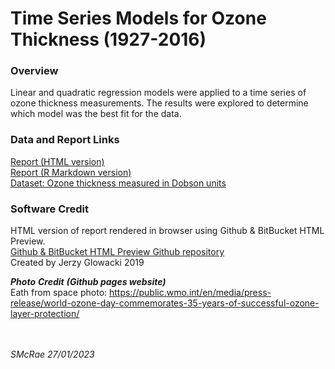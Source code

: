 # Time Series Models for Ozone Thickness (1927-2016)

### Overview

Linear and quadratic regression models were applied to a time series of ozone thickness measurements.
The results were explored to determine which model was the best fit for the data.

### Data and Report Links

<a href="https://htmlpreview.github.io/?https://github.com/slmcrae/ozone_thickness/blob/master/ozone_thickness_time_series.html" target="_blank">Report (HTML version)</a><br>
<a href="https://github.com/slmcrae/ozone_thickness/blob/master/ozone_thickness_time_series.Rmd" target="_blank">Report (R Markdown version)</a><br>
<a href="https://github.com/slmcrae/ozone_thickness/blob/master/ozone.csv" target="_blank">Dataset: Ozone thickness measured in Dobson units</a><br>

### Software Credit
HTML version of report rendered in browser using Github & BitBucket HTML Preview.<br>
<a href="https://github.com/htmlpreview/htmlpreview.github.com" target="_blank">Github & BitBucket HTML Preview Github repository</a><br>
Created by Jerzy Glowacki 2019
<br>

_**Photo**_ _**Credit**_ _**(Github pages website)**_<br>
Eath from space photo: https://public.wmo.int/en/media/press-release/world-ozone-day-commemorates-35-years-of-successful-ozone-layer-protection/<br>
<br>
<br>

_SMcRae_ _27/01/2023_<br>